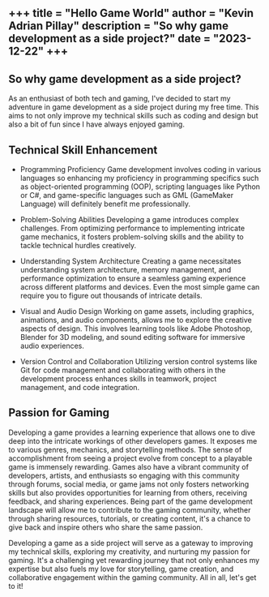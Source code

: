 +++
title = "Hello Game World"
author = "Kevin Adrian Pillay"
description = "So why game development as a side project?"
date = "2023-12-22"
+++
---
So why game development as a side project?
---
As an enthusiast of both tech and gaming, I've decided to start my adventure in game development as a side project during my free time. This aims to not only improve my technical skills such as coding and design but also a bit of fun since I have always enjoyed gaming.

## Technical Skill Enhancement

- Programming Proficiency
Game development involves coding in various languages so enhancing my proficiency in programming specifics such as object-oriented programming (OOP), scripting languages like Python or C#, and game-specific languages such as GML (GameMaker Language) will definitely benefit me professionally.

- Problem-Solving Abilities
Developing a game introduces complex challenges. From optimizing performance to implementing intricate game mechanics, it fosters problem-solving skills and the ability to tackle technical hurdles creatively.

- Understanding System Architecture
Creating a game necessitates understanding system architecture, memory management, and performance optimization to ensure a seamless gaming experience across different platforms and devices. Even the most simple game can require you to figure out thousands of intricate details.

- Visual and Audio Design
Working on game assets, including graphics, animations, and audio components, allows me to explore the creative aspects of design. This involves learning tools like Adobe Photoshop, Blender for 3D modeling, and sound editing software for immersive audio experiences.

- Version Control and Collaboration
Utilizing version control systems like Git for code management and collaborating with others in the development process enhances skills in teamwork, project management, and code integration.

## Passion for Gaming

Developing a game provides a learning experience that allows one to dive deep into the intricate workings of other developers games. It exposes me to various genres, mechanics, and storytelling methods. The sense of accomplishment from seeing a project evolve from concept to a playable game is immensely rewarding. Games also have a vibrant community of developers, artists, and enthusiasts so engaging with this community through forums, social media, or game jams not only fosters networking skills but also provides opportunities for learning from others, receiving feedback, and sharing experiences. Being part of the game development landscape will allow me to contribute to the gaming community, whether through sharing resources, tutorials, or creating content, it's a chance to give back and inspire others who share the same passion.

Developing a game as a side project will serve as a gateway to improving my technical skills, exploring my creativity, and nurturing my passion for gaming. It's a challenging yet rewarding journey that not only enhances my expertise but also fuels my love for storytelling, game creation, and collaborative engagement within the gaming community. All in all, let's get to it!


